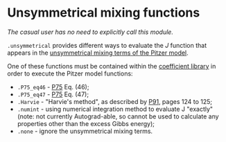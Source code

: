 # Unsymmetrical mixing functions

*The casual user has no need to explicitly call this module.*

`.unsymmetrical` provides different ways to evaluate the *J* function that appears in the [unsymmetrical mixing terms of the Pitzer model](../../modules/model/#etheta).

One of these functions must be contained within the [coefficient library](../cflibs) in order to execute the Pitzer model functions:

  * `.P75_eq46` - [P75](../../references/#P75) Eq. (46);
  * `.P75_eq47` - [P75](../../references/#P75) Eq. (47);
  * `.Harvie` - "Harvie's method", as described by [P91](../../references/#P91), pages 124 to 125;
  * `.numint` - using numerical integration method to evaluate J "exactly" (note: not currently Autograd-able, so cannot be used to calculate any properties other than the excess Gibbs energy);
  * `.none` - ignore the unsymmetrical mixing terms.
